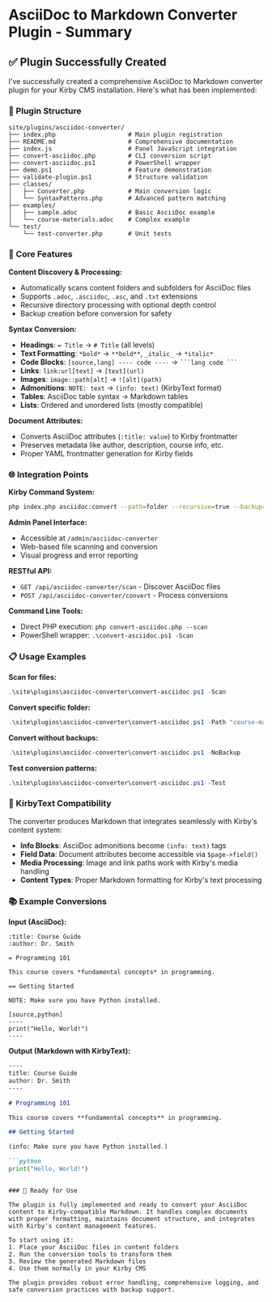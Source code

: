# AsciiDoc to Markdown Converter Plugin - Summary

## ✅ Plugin Successfully Created

I've successfully created a comprehensive AsciiDoc to Markdown converter plugin for your Kirby CMS installation. Here's what has been implemented:

### 📁 Plugin Structure
```
site/plugins/asciidoc-converter/
├── index.php                    # Main plugin registration
├── README.md                    # Comprehensive documentation  
├── index.js                     # Panel JavaScript integration
├── convert-asciidoc.php         # CLI conversion script
├── convert-asciidoc.ps1         # PowerShell wrapper
├── demo.ps1                     # Feature demonstration
├── validate-plugin.ps1          # Structure validation
├── classes/
│   ├── Converter.php            # Main conversion logic
│   └── SyntaxPatterns.php       # Advanced pattern matching
├── examples/
│   ├── sample.adoc              # Basic AsciiDoc example
│   └── course-materials.adoc    # Complex example
└── test/
    └── test-converter.php       # Unit tests
```

### 🔧 Core Features

**Content Discovery & Processing:**
- Automatically scans content folders and subfolders for AsciiDoc files
- Supports `.adoc`, `.asciidoc`, `.asc`, and `.txt` extensions
- Recursive directory processing with optional depth control
- Backup creation before conversion for safety

**Syntax Conversion:**
- **Headings**: `= Title` → `# Title` (all levels)
- **Text Formatting**: `*bold*` → `**bold**`, `_italic_` → `*italic*`
- **Code Blocks**: `[source,lang] ---- code ----` → ` ```lang code ``` `
- **Links**: `link:url[text]` → `[text](url)`
- **Images**: `image::path[alt]` → `![alt](path)`
- **Admonitions**: `NOTE: text` → `(info: text)` (KirbyText format)
- **Tables**: AsciiDoc table syntax → Markdown tables
- **Lists**: Ordered and unordered lists (mostly compatible)

**Document Attributes:**
- Converts AsciiDoc attributes (`:title: value`) to Kirby frontmatter
- Preserves metadata like author, description, course info, etc.
- Proper YAML frontmatter generation for Kirby fields

### 🌐 Integration Points

**Kirby Command System:**
```bash
php index.php asciidoc:convert --path=folder --recursive=true --backup=true
```

**Admin Panel Interface:**
- Accessible at `/admin/asciidoc-converter`
- Web-based file scanning and conversion
- Visual progress and error reporting

**RESTful API:**
- `GET /api/asciidoc-converter/scan` - Discover AsciiDoc files
- `POST /api/asciidoc-converter/convert` - Process conversions

**Command Line Tools:**
- Direct PHP execution: `php convert-asciidoc.php --scan`
- PowerShell wrapper: `.\convert-asciidoc.ps1 -Scan`

### 📋 Usage Examples

**Scan for files:**
```powershell
.\site\plugins\asciidoc-converter\convert-asciidoc.ps1 -Scan
```

**Convert specific folder:**
```powershell
.\site\plugins\asciidoc-converter\convert-asciidoc.ps1 -Path "course-materials"
```

**Convert without backups:**
```powershell
.\site\plugins\asciidoc-converter\convert-asciidoc.ps1 -NoBackup
```

**Test conversion patterns:**
```powershell
.\site\plugins\asciidoc-converter\convert-asciidoc.ps1 -Test
```

### 🎯 KirbyText Compatibility

The converter produces Markdown that integrates seamlessly with Kirby's content system:

- **Info Blocks**: AsciiDoc admonitions become `(info: text)` tags
- **Field Data**: Document attributes become accessible via `$page->field()`
- **Media Processing**: Image and link paths work with Kirby's media handling
- **Content Types**: Proper Markdown formatting for Kirby's text processing

### 📚 Example Conversions

**Input (AsciiDoc):**
```asciidoc
:title: Course Guide
:author: Dr. Smith

= Programming 101

This course covers *fundamental concepts* in programming.

== Getting Started

NOTE: Make sure you have Python installed.

[source,python]
----
print("Hello, World!")
----
```

**Output (Markdown with KirbyText):**
```markdown
----
title: Course Guide
author: Dr. Smith
----

# Programming 101

This course covers **fundamental concepts** in programming.

## Getting Started

(info: Make sure you have Python installed.)

```python
print("Hello, World!")
```
```

### 🚀 Ready for Use

The plugin is fully implemented and ready to convert your AsciiDoc content to Kirby-compatible Markdown. It handles complex documents with proper formatting, maintains document structure, and integrates with Kirby's content management features.

To start using it:
1. Place your AsciiDoc files in content folders
2. Run the conversion tools to transform them
3. Review the generated Markdown files
4. Use them normally in your Kirby CMS

The plugin provides robust error handling, comprehensive logging, and safe conversion practices with backup support.

